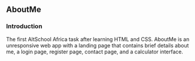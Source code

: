 ## AboutMe

### Introduction
The first AltSchool Africa task after learning HTML and CSS. AboutMe is an unresponsive web app with a landing page that contains brief details about me, a login page, register page, contact page, and a calculator interface.
